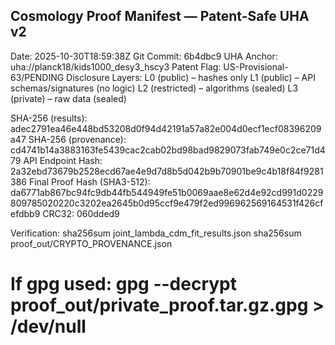 Cosmology Proof Manifest — Patent-Safe UHA v2
------------------------------------------------
Date: 2025-10-30T18:59:38Z
Git Commit: 6b4dbc9
UHA Anchor: uha://planck18/kids1000_desy3_hscy3
Patent Flag: US-Provisional-63/PENDING
Disclosure Layers:
  L0 (public) – hashes only
  L1 (public) – API schemas/signatures (no logic)
  L2 (restricted) – algorithms (sealed)
  L3 (private) – raw data (sealed)

SHA-256 (results): adec2791ea46e448bd53208d0f94d42191a57a82e004d0ecf1ecf08396209a47
SHA-256 (provenance): cd4741b14a3883163fe5439cac2cab02bd98bad9829073fab749e0c2ce71d479
API Endpoint Hash: 2a32ebd73679b2528ecd67ae4e9d7d8b5d042b9b70901be9c4b18f84f9281386
Final Proof Hash (SHA3-512): da6771ab867bc94fc9db44fb544949fe51b0069aae8e62d4e92cd991d0229809785020220c3202ea2645b0d95ccf9e479f2ed996962569164531f426cfefdbb9
CRC32: 060dded9

Verification:
  sha256sum joint_lambda_cdm_fit_results.json
  sha256sum proof_out/CRYPTO_PROVENANCE.json
  # If gpg used: gpg --decrypt proof_out/private_proof.tar.gz.gpg > /dev/null
